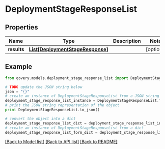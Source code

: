 # DeploymentStageResponseList


## Properties
Name | Type | Description | Notes
------------ | ------------- | ------------- | -------------
**results** | [**List[DeploymentStageResponse]**](DeploymentStageResponse.md) |  | [optional] 

## Example

```python
from qovery.models.deployment_stage_response_list import DeploymentStageResponseList

# TODO update the JSON string below
json = "{}"
# create an instance of DeploymentStageResponseList from a JSON string
deployment_stage_response_list_instance = DeploymentStageResponseList.from_json(json)
# print the JSON string representation of the object
print DeploymentStageResponseList.to_json()

# convert the object into a dict
deployment_stage_response_list_dict = deployment_stage_response_list_instance.to_dict()
# create an instance of DeploymentStageResponseList from a dict
deployment_stage_response_list_form_dict = deployment_stage_response_list.from_dict(deployment_stage_response_list_dict)
```
[[Back to Model list]](../README.md#documentation-for-models) [[Back to API list]](../README.md#documentation-for-api-endpoints) [[Back to README]](../README.md)


